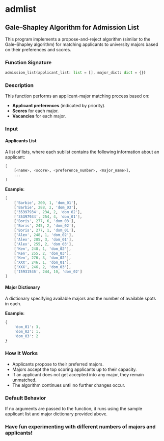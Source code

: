 # admlist

## Gale–Shapley Algorithm for Admission List

This program implements a propose-and-reject algorithm (similar to the Gale–Shapley algorithm) for matching applicants to university majors based on their preferences and scores.

### Function Signature
```python
admission_list(applicant_list: list = [], major_dict: dict = {})
```

### Description

This function performs an applicant-major matching process based on:

- **Applicant preferences** (indicated by priority).
- **Scores** for each major.
- **Vacancies** for each major.

### Input

#### Applicants List

A list of lists, where each sublist contains the following information about an applicant:

```python
[
    [<name>, <score>, <preference_number>, <major_name>],
    ...
]
```

**Example:**
```python
[
    ['Barbie', 200, 1, 'dom_01'],
    ['Barbie', 288, 2, 'dom_03'],
    ['35397934', 234, 2, 'dom_02'],
    ['35397934', 254, 4, 'dom_01'],
    ['Boris', 277, 6, 'dom_03'],
    ['Boris', 245, 2, 'dom_02'],
    ['Boris', 277, 1, 'dom_01'],
    ['Alex', 248, 1, 'dom_02'],
    ['Alex', 285, 3, 'dom_01'],
    ['Alex', 255, 2, 'dom_03'],
    ['Ken', 248, 1, 'dom_02'],
    ['Ken', 255, 2, 'dom_03'],
    ['Ken', 276, 3, 'dom_02'],
    ['XXX', 246, 1, 'dom_01'],
    ['XXX', 246, 2, 'dom_03'],
    ['15931546', 244, 10, 'dom_02']
]
```

#### Major Dictionary

A dictionary specifying available majors and the number of available spots in each.

**Example:**
```python
{
    'dom_01': 3, 
    'dom_02': 1, 
    'dom_03': 2
}
```

### How It Works

- Applicants propose to their preferred majors.
- Majors accept the top scoring applicants up to their capacity.
- If an applicant does not get accepted into any major, they remain unmatched.
- The algorithm continues until no further changes occur.

### Default Behavior

If no arguments are passed to the function, it runs using the sample applicant list and major dictionary provided above.

### Have fun experimenting with different numbers of majors and applicants!